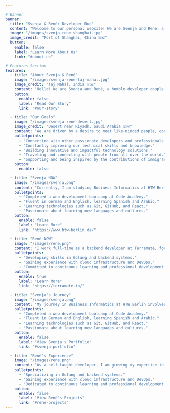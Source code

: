 ```yaml
---

# Banner
banner:
  title: "Svenja & René: Developer Duo"
  content: "Welcome to our personal website! We are Svenja and René, a passionate developer couple from Bavaria, now living in Berlin."
  image: "/images/svenja-rene-shanghai.jpg"
  image_credit: "Port of Shanghai, China 🇨🇳"
  button:
    enable: false
    label: "Learn More About Us"
    link: "#about-us"

# Features Section
features:
  - title: "About Svenja & René"
    image: "/images/svenja-rene-taj-mahal.jpg"
    image_credit: "Taj Mahal, India 🇮🇳"
    content: "Hello! We are Svenja and René, a humble developer couple with a shared love for technology. Svenja is studying Business Informatics at HTW Berlin, and René is a self-taught developer working on Golang backend systems at Terramate. Together, we strive to learn, grow, and contribute positively to the field of computer science."
    button:
      enable: false
      label: "Read Our Story"
      link: "#our-story"

  - title: "Our Goals"
    image: "/images/svneja-rene-desert.jpg"
    image_credit: "Desert near Riyadh, Saudi Arabia 🇸🇦"
    content: "We are driven by a desire to meet like-minded people, continuously learn, and contribute to the tech community. Our goals include:"
    bulletpoints:
      - "Connecting with other passionate developers and professionals."
      - "Constantly improving our technical skills and knowledge."
      - "Building innovative and impactful technology solutions."
      - "Traveling and connecting with people from all over the world."
      - "Supporting and being inspired by the contributions of immigrants."
    button:
      enable: false

  - title: "Svenja NOW"
    image: "/images/svenja.png"
    content: "Currently, I am studying Business Informatics at HTW Berlin, focusing on combining business knowledge with technical expertise."
    bulletpoints:
      - "Completed a web development bootcamp at Code Academy."
      - "Fluent in German and English, learning Spanish and Arabic."
      - "Learning technologies such as Git, GitHub, and React."
      - "Passionate about learning new languages and cultures."
    button:
      enable: false
      label: "Learn More"
      link: "https://www.htw-berlin.de/"

  - title: "René NOW"
    image: "/images/rene.png"
    content: "I work full-time as a backend developer at Terramate, focusing on Golang and backend systems."
    bulletpoints:
      - "Developing skills in Golang and backend systems."
      - "Gaining experience with cloud infrastructure and DevOps."
      - "Committed to continuous learning and professional development."
    button:
      enable: true
      label: "Learn More"
      link: "https://terramate.io/"

  - title: "Svenja's Journey"
    image: "/images/svenja.png"
    content: "My journey in Business Informatics at HTW Berlin involves merging business acumen with technical skills."
    bulletpoints:
      - "Completed a web development bootcamp at Code Academy."
      - "Fluent in German and English, learning Spanish and Arabic."
      - "Learning technologies such as Git, GitHub, and React."
      - "Passionate about learning new languages and cultures."
    button:
      enable: false
      label: "View Svenja's Portfolio"
      link: "#svenja-portfolio"

  - title: "René's Experience"
    image: "/images/rene.png"
    content: "As a self-taught developer, I am growing my expertise in backend development at Terramate."
    bulletpoints:
      - "Specializing in Golang and backend systems."
      - "Gaining experience with cloud infrastructure and DevOps."
      - "Dedicated to continuous learning and professional development."
    button:
      enable: false
      label: "View René's Projects"
      link: "#rene-projects"
---
```

